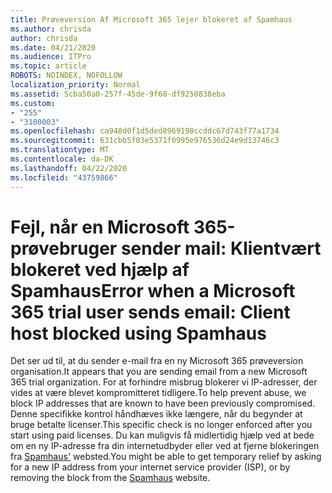 ```yaml
---
title: Prøveversion Af Microsoft 365 lejer blokeret af Spamhaus
ms.author: chrisda
author: chrisda
ms.date: 04/21/2020
ms.audience: ITPro
ms.topic: article
ROBOTS: NOINDEX, NOFOLLOW
localization_priority: Normal
ms.assetid: 5cba50a0-257f-45de-9f68-df9250838eba
ms.custom:
- "255"
- "3100003"
ms.openlocfilehash: ca948d0f1d5ded8969198ccddc67d743f77a1734
ms.sourcegitcommit: 631cbb5f03e5371f0995e976536d24e9d13746c3
ms.translationtype: MT
ms.contentlocale: da-DK
ms.lasthandoff: 04/22/2020
ms.locfileid: "43759866"
---
```

# <a name="error-when-a-microsoft-365-trial-user-sends-email-client-host-blocked-using-spamhaus"></a><span data-ttu-id="6df51-102">Fejl, når en Microsoft 365-prøvebruger sender mail: Klientvært blokeret ved hjælp af Spamhaus</span><span class="sxs-lookup"><span data-stu-id="6df51-102">Error when a Microsoft 365 trial user sends email: Client host blocked using Spamhaus</span></span>

<span data-ttu-id="6df51-103">Det ser ud til, at du sender e-mail fra en ny Microsoft 365 prøveversion organisation.</span><span class="sxs-lookup"><span data-stu-id="6df51-103">It appears that you are sending email from a new Microsoft 365 trial organization.</span></span> <span data-ttu-id="6df51-104">For at forhindre misbrug blokerer vi IP-adresser, der vides at være blevet kompromitteret tidligere.</span><span class="sxs-lookup"><span data-stu-id="6df51-104">To help prevent abuse, we block IP addresses that are known to have been previously compromised.</span></span> <span data-ttu-id="6df51-105">Denne specifikke kontrol håndhæves ikke længere, når du begynder at bruge betalte licenser.</span><span class="sxs-lookup"><span data-stu-id="6df51-105">This specific check is no longer enforced after you start using paid licenses.</span></span> <span data-ttu-id="6df51-106">Du kan muligvis få midlertidig hjælp ved at bede om en ny IP-adresse fra din internetudbyder eller ved at fjerne blokeringen fra [Spamhaus'](https://go.microsoft.com/fwlink/p/?linkid=123245) websted.</span><span class="sxs-lookup"><span data-stu-id="6df51-106">You might be able to get temporary relief by asking for a new IP address from your internet service provider (ISP), or by removing the block from the [Spamhaus](https://go.microsoft.com/fwlink/p/?linkid=123245) website.</span></span>
